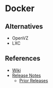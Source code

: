 # Docker

## Alternatives

- OpenVZ
- LXC

## References

- [Wiki](https://en.wikipedia.org/wiki/Docker_(software))
- [Release Notes](https://docs.docker.com/engine/release-notes/)
  - [Prior Releases](https://docs.docker.com/engine/release-notes/prior-releases/)

<!--
## Interview

https://www.youtube.com/watch?v=v9yu1uIYuoA
https://www.youtube.com/watch?v=-BW0Kk5Vj7o
-->
